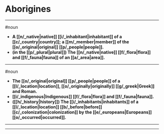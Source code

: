 # Aborigines
---
#noun
- **A [[n/_native|native]] [[i/_inhabitant|inhabitant]] of a [[c/_country|country]]; a [[m/_member|member]] of the [[o/_original|original]] [[p/_people|people]].**
- **(in the [[p/_plural|plural]]) The [[n/_native|native]] [[f/_flora|flora]] and [[f/_fauna|fauna]] of an [[a/_area|area]].**
---
#noun
- **The [[o/_original|original]] [[p/_people|people]] of a [[l/_location|location]], [[o/_originally|originally]] [[g/_greek|Greek]] and Roman.**
- **[[i/_indigenous|Indigenous]] [[f/_flora|flora]] and [[f/_fauna|fauna]].**
- **([[h/_history|history]]) The [[i/_inhabitants|inhabitants]] of a [[l/_location|location]] [[b/_before|before]] [[c/_colonization|colonization]] by the [[e/_europeans|Europeans]] [[o/_occurred|occurred]].**
---
---
